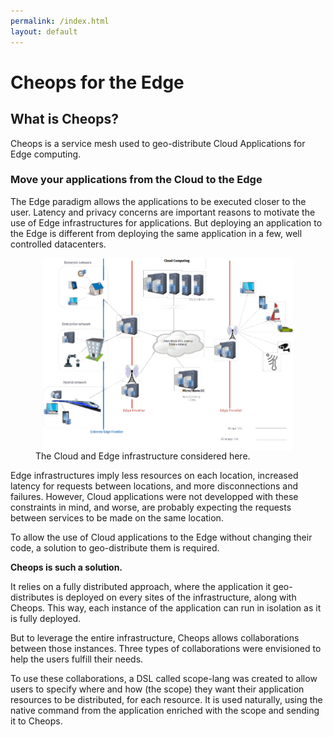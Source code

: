 ```yaml
---
permalink: /index.html
layout: default
---
```



# Cheops for the Edge

## What is Cheops?

Cheops is a service mesh used to geo-distribute Cloud Applications for
Edge computing.



### Move your applications from the Cloud to the Edge


The Edge paradigm allows the applications to be executed closer to the
user.  Latency and privacy concerns are important reasons to motivate
the use of Edge infrastructures for applications.  But deploying an
application to the Edge is different from deploying the same
application in a few, well controlled datacenters.

<figure>
<img width="400" style="margin:auto; display:block;" src="/assets/img/edge-infra.png">
  <figcaption>The Cloud and Edge infrastructure considered here.</figcaption>
</figure>


Edge infrastructures imply less resources on each location, increased
latency for requests between locations, and more disconnections and
failures.  However, Cloud applications were not developped with these
constraints in mind, and worse, are probably expecting the requests
between services to be made on the same location.


To allow the use of Cloud applications to the Edge without changing
their code, a solution to geo-distribute them is required.

**Cheops is such a solution.**

It relies on a fully distributed approach, where the application it
geo-distributes is deployed on every sites of the infrastructure,
along with Cheops.  This way, each instance of the application can run
in isolation as it is fully deployed.

But to leverage the entire infrastructure, Cheops allows
collaborations between those instances. Three types of collaborations
were envisioned to help the users fulfill their needs.

To use these collaborations, a DSL called scope-lang was created to
allow users to specify where and how (the scope) they want their
application resources to be distributed, for each resource.  It is
used naturally, using the native command from the application enriched
with the scope and sending it to Cheops.
